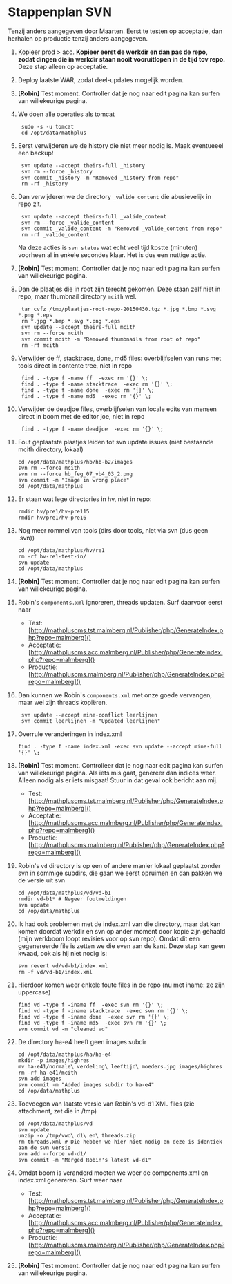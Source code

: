 # Stappenplan SVN

Tenzij anders aangegeven door Maarten. Eerst te testen op acceptatie, dan herhalen op productie tenzij anders aangegeven.

1. Kopieer prod > acc. **Kopieer eerst de werkdir en dan pas de repo, zodat dingen die in werkdir staan nooit vooruitlopen in de tijd tov repo.** Deze stap alleen op acceptatie.
2. Deploy laatste WAR, zodat deel-updates mogelijk worden.
3. **[Robin]** Test moment. Controller dat je nog naar edit pagina kan surfen van willekeurige pagina.
3. We doen alle operaties als tomcat 

    	sudo -s -u tomcat
    	cd /opt/data/mathplus

4. Eerst verwijderen we de history die niet meer nodig is. Maak eventueeel een backup!
        
    	svn update --accept theirs-full _history 
    	svn rm --force _history
    	svn commit _history -m "Removed _history from repo"
    	rm -rf _history

5. Dan verwijderen we de directory `_valide_content` die abusievelijk in repo zit.
 
    	svn update --accept theirs-full _valide_content 
    	svn rm --force _valide_content
    	svn commit _valide_content -m "Removed _valide_content from repo"
    	rm -rf _valide_content
    Na deze acties is `svn status` wat echt veel tijd kostte (minuten) voorheen al in enkele secondes klaar. Het is dus een nuttige actie.
    
5. **[Robin]** Test moment. Controller dat je nog naar edit pagina kan surfen van willekeurige pagina.
    
6. Dan de plaatjes die in root zijn terecht gekomen. Deze staan zelf niet in repo, maar thumbnail directory `mcith` wel.

    	tar cvfz /tmp/plaatjes-root-repo-20150430.tgz *.jpg *.bmp *.svg *.png *.eps
    	rm *.jpg *.bmp *.svg *.png *.eps
    	svn update --accept theirs-full mcith
    	svn rm --force mcith
    	svn commit mcith -m "Removed thumbnails from root of repo"
    	rm -rf mcith
      
7. Verwijder de ff, stacktrace, done, md5  files: overblijfselen van runs met tools direct in contente tree, niet in repo

    	find . -type f -name ff  -exec rm '{}' \;
    	find . -type f -name stacktrace  -exec rm '{}' \;
    	find . -type f -name done  -exec rm '{}' \;
    	find . -type f -name md5  -exec rm '{}' \;

8. Verwijder de deadjoe files, overblijfselen van locale edits van mensen direct in boom met de editor joe, niet in repo

    	find . -type f -name deadjoe  -exec rm '{}' \;


10. Fout geplaatste plaatjes leiden tot svn update issues (niet bestaande mcith directory, lokaal)

    	cd /opt/data/mathplus/hb/hb-b2/images
    	svn rm --force mcith
    	svn rm --force hb_feg_07_vb4_03_2.png
    	svn commit -m "Image in wrong place"
    	cd /opt/data/mathplus

11. Er staan wat lege directories in hv, niet in repo:

    	rmdir hv/pre1/hv-pre115 
    	rmdir hv/pre1/hv-pre16
    
12. Nog meer rommel van tools (dirs door tools, niet via svn (dus geen .svn))
    
    	cd /opt/data/mathplus/hv/re1
    	rm -rf hv-re1-test-in/
    	svn update
    	cd /opt/data/mathplus    
    	
5. **[Robin]** Test moment. Controller dat je nog naar edit pagina kan surfen van willekeurige pagina.

9. Robin's `components.xml` ignoreren, threads updaten. Surf daarvoor eerst naar 
	- Test: [http://mathpluscms.tst.malmberg.nl/Publisher/php/GenerateIndex.php?repo=malmberg]()
	- Acceptatie: [http://mathpluscms.acc.malmberg.nl/Publisher/php/GenerateIndex.php?repo=malmberg]()
	- Productie: [http://mathpluscms.malmberg.nl/Publisher/php/GenerateIndex.php?repo=malmberg]()
 
9. Dan kunnen we Robin's `components.xml` met onze goede vervangen, maar wel zijn threads kopiëren.

    	svn update --accept mine-conflict leerlijnen
    	svn commit leerlijnen -m "Updated leerlijnen"

13. Overrule veranderingen in index.xml

	    find . -type f -name index.xml -exec svn update --accept mine-full '{}' \;

5. **[Robin]** Test moment. Controlleer dat je nog naar edit pagina kan surfen van willekeurige pagina. Als iets mis gaat, genereer dan indices weer. Alleen nodig als er iets misgaat! Stuur in dat geval ook bericht aan mij.
	- Test: [http://mathpluscms.tst.malmberg.nl/Publisher/php/GenerateIndex.php?repo=malmberg]()
	- Acceptatie: [http://mathpluscms.acc.malmberg.nl/Publisher/php/GenerateIndex.php?repo=malmberg]()
	- Productie: [http://mathpluscms.malmberg.nl/Publisher/php/GenerateIndex.php?repo=malmberg]()

14. Robin's `vd` directory is op een of andere manier lokaal geplaatst zonder svn in sommige subdirs, die gaan we eerst opruimen en dan pakken we de versie uit svn

    	cd /opt/data/mathplus/vd/vd-b1
    	rmdir vd-b1* # Negeer foutmeldingen
    	svn update
    	cd /op/data/mathplus
   
15. Ik had ook problemen met de index.xml van die directory, maar dat kan komen doordat werkdir en svn op ander
moment door kopie zijn gehaald (mijn werkboom loopt revisies voor op svn repo). Omdat dit een gegenereerde file
is zetten we die even aan de kant. Deze stap kan geen kwaad, ook als hij niet nodig is:

    	svn revert vd/vd-b1/index.xml
	    rm -f vd/vd-b1/index.xml

16. Hierdoor komen weer enkele foute files in de repo (nu met iname: ze zijn uppercase)
    
    	find vd -type f -iname ff  -exec svn rm '{}' \;
	    find vd -type f -iname stacktrace  -exec svn rm '{}' \;
    	find vd -type f -iname done  -exec svn rm '{}' \;
	    find vd -type f -iname md5  -exec svn rm '{}' \;
    	svn commit vd -m "cleaned vd"

17. De directory ha-e4 heeft geen images subdir

    	cd /opt/data/mathplus/ha/ha-e4
	    mkdir -p images/highres
    	mv ha-e41/normale\ verdeling\ leeftijd\ moeders.jpg images/highres
	    rm -rf ha-e41/mcith
    	svn add images
	    svn commit -m "Added images subdir to ha-e4"
    	cd /op/data/mathplus
    
18. Toevoegen van laatste versie van Robin's vd-d1 XML files (zie attachment, zet die in /tmp)
    
    	cd /opt/data/mathplus/vd
	    svn update
    	unzip -o /tmp/vwo\ d1\ en\ threads.zip
	    rm threads.xml # Die hebben we hier niet nodig en deze is identiek aan de svn versie
    	svn add --force vd-d1/
	    svn commit -m "Merged Robin's latest vd-d1"
            
    
20. Omdat boom is veranderd moeten we weer de components.xml en index.xml genereren. Surf weer naar
	- Test: [http://mathpluscms.tst.malmberg.nl/Publisher/php/GenerateIndex.php?repo=malmberg]()
	- Acceptatie: [http://mathpluscms.acc.malmberg.nl/Publisher/php/GenerateIndex.php?repo=malmberg]()
	- Productie: [http://mathpluscms.malmberg.nl/Publisher/php/GenerateIndex.php?repo=malmberg]()

5. **[Robin]** Test moment. Controller dat je nog naar edit pagina kan surfen van willekeurige pagina.
